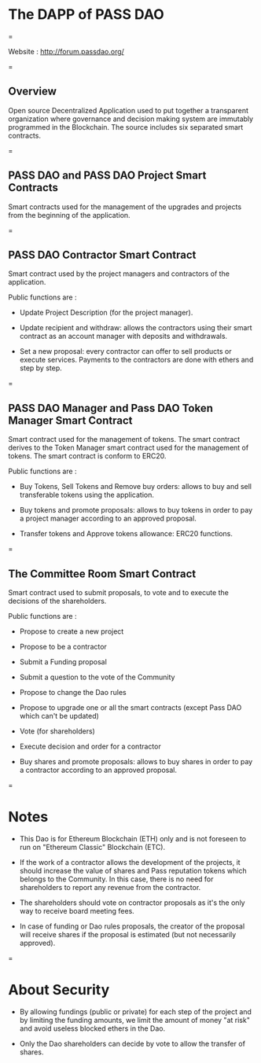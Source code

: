 # The DAPP of PASS DAO

=

Website : http://forum.passdao.org/

=

## Overview
Open source Decentralized Application used to put together a transparent organization where governance and decision making system are immutably programmed in the Blockchain. The source includes six separated smart contracts.

=

## PASS DAO and PASS DAO Project Smart Contracts

Smart contracts used for the management of the upgrades and projects from the beginning of the application.

=

## PASS DAO Contractor Smart Contract

Smart contract used by the project managers and contractors of the application.

Public functions are : 

- Update Project Description (for the project manager).

- Update recipient and withdraw: allows the contractors using their smart contract as an account manager with deposits and withdrawals.

- Set a new proposal: every contractor can offer to sell products or execute services. Payments to the contractors are done with ethers and step by step. 

=

## PASS DAO Manager and Pass DAO Token Manager Smart Contract

Smart contract used for the management of tokens. The smart contract derives to the Token Manager smart contract used for the management of tokens. The smart contract is conform to ERC20.

Public functions are : 

- Buy Tokens, Sell Tokens and Remove buy orders: allows to buy and sell transferable tokens using the application.

- Buy tokens and promote proposals: allows to buy tokens in order to pay a project manager according to an approved proposal.

- Transfer tokens and Approve tokens allowance: ERC20 functions.

=

## The Committee Room Smart Contract

Smart contract used to submit proposals, to vote and to execute the decisions of the shareholders.

Public functions are :

- Propose to create a new project

- Propose to be a contractor

- Submit a Funding proposal

- Submit a question to the vote of the Community

- Propose to change the Dao rules

- Propose to upgrade one or all the smart contracts (except Pass DAO which can't be updated)

- Vote (for shareholders)

- Execute decision and order for a contractor

- Buy shares and promote proposals:  allows to buy shares in order to pay a contractor according to an approved proposal.

=

# Notes

- This Dao is for Ethereum Blockchain (ETH) only and is not foreseen to run on "Ethereum Classic" Blockchain (ETC).

- If the work of a contractor allows the development of the projects, it should increase the value of shares and Pass reputation tokens which belongs to the Community. In this case, there is no need for shareholders to report any revenue from the contractor. 

- The shareholders should vote on contractor proposals as it's the only way to receive board meeting fees. 

- In case of funding or Dao rules proposals, the creator of the proposal will receive shares if the proposal is estimated (but not necessarily approved).

=

# About Security

- By allowing fundings (public or private) for each step of the project and by limiting the funding amounts, we limit the amount of money "at risk" and avoid useless blocked ethers in the Dao.

- Only the Dao shareholders can decide by vote to allow the transfer of shares.
